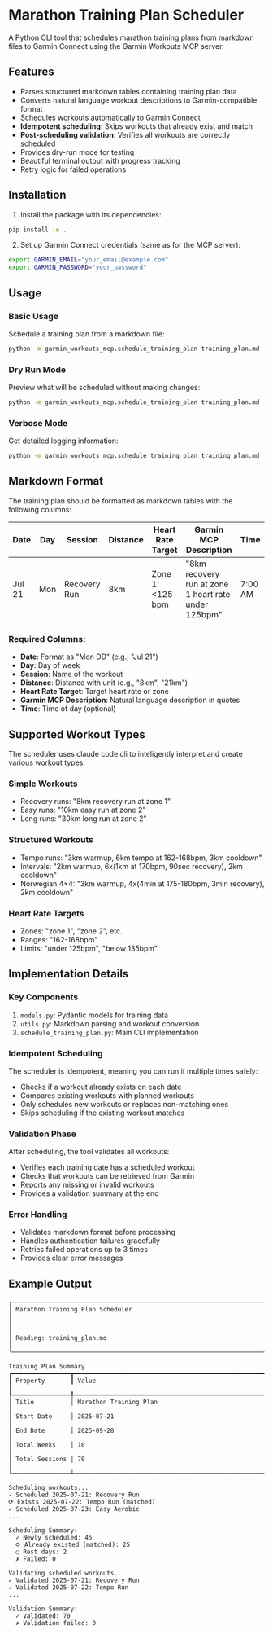# Marathon Training Plan Scheduler

A Python CLI tool that schedules marathon training plans from markdown files to Garmin Connect using the Garmin Workouts MCP server.

## Features

- Parses structured markdown tables containing training plan data
- Converts natural language workout descriptions to Garmin-compatible format
- Schedules workouts automatically to Garmin Connect
- **Idempotent scheduling**: Skips workouts that already exist and match
- **Post-scheduling validation**: Verifies all workouts are correctly scheduled
- Provides dry-run mode for testing
- Beautiful terminal output with progress tracking
- Retry logic for failed operations

## Installation

1. Install the package with its dependencies:
```bash
pip install -e .
```

2. Set up Garmin Connect credentials (same as for the MCP server):
```bash
export GARMIN_EMAIL="your_email@example.com"
export GARMIN_PASSWORD="your_password"
```

## Usage

### Basic Usage

Schedule a training plan from a markdown file:
```bash
python -m garmin_workouts_mcp.schedule_training_plan training_plan.md
```

### Dry Run Mode

Preview what will be scheduled without making changes:
```bash
python -m garmin_workouts_mcp.schedule_training_plan training_plan.md --dry-run
```

### Verbose Mode

Get detailed logging information:
```bash
python -m garmin_workouts_mcp.schedule_training_plan training_plan.md --verbose
```

## Markdown Format

The training plan should be formatted as markdown tables with the following columns:

| Date | Day | Session | Distance | Heart Rate Target | Garmin MCP Description | Time |
|------|-----|---------|----------|-------------------|------------------------|------|
| Jul 21 | Mon | Recovery Run | 8km | Zone 1: <125 bpm | "8km recovery run at zone 1 heart rate under 125bpm" | 7:00 AM |

### Required Columns:
- **Date**: Format as "Mon DD" (e.g., "Jul 21")
- **Day**: Day of week
- **Session**: Name of the workout
- **Distance**: Distance with unit (e.g., "8km", "21km")
- **Heart Rate Target**: Target heart rate or zone
- **Garmin MCP Description**: Natural language description in quotes
- **Time**: Time of day (optional)

## Supported Workout Types

The scheduler uses claude code cli to inteligently interpret and create various workout types:

### Simple Workouts
- Recovery runs: "8km recovery run at zone 1"
- Easy runs: "10km easy run at zone 2"
- Long runs: "30km long run at zone 2"

### Structured Workouts
- Tempo runs: "3km warmup, 6km tempo at 162-168bpm, 3km cooldown"
- Intervals: "2km warmup, 6x(1km at 170bpm, 90sec recovery), 2km cooldown"
- Norwegian 4×4: "3km warmup, 4x(4min at 175-180bpm, 3min recovery), 2km cooldown"

### Heart Rate Targets
- Zones: "zone 1", "zone 2", etc.
- Ranges: "162-168bpm"
- Limits: "under 125bpm", "below 135bpm"

## Implementation Details


### Key Components
1. `models.py`: Pydantic models for training data
2. `utils.py`: Markdown parsing and workout conversion
3. `schedule_training_plan.py`: Main CLI implementation

### Idempotent Scheduling
The scheduler is idempotent, meaning you can run it multiple times safely:
- Checks if a workout already exists on each date
- Compares existing workouts with planned workouts
- Only schedules new workouts or replaces non-matching ones
- Skips scheduling if the existing workout matches

### Validation Phase
After scheduling, the tool validates all workouts:
- Verifies each training date has a scheduled workout
- Checks that workouts can be retrieved from Garmin
- Reports any missing or invalid workouts
- Provides a validation summary at the end

### Error Handling
- Validates markdown format before processing
- Handles authentication failures gracefully
- Retries failed operations up to 3 times
- Provides clear error messages

## Example Output

```
╭──────────────────────────────────────────────────────────────────────────────╮
│ Marathon Training Plan Scheduler                                             │
│                                                                              │
│ Reading: training_plan.md                                                    │
╰──────────────────────────────────────────────────────────────────────────────╯

Training Plan Summary
┏━━━━━━━━━━━━━━━━┳━━━━━━━━━━━━━━━━━━━━━━━━━━━━━━━━━━━━━━━━━━━━━━━━━━━━━━━━━━━━━┓
┃ Property       ┃ Value                                                       ┃
┡━━━━━━━━━━━━━━━━╇━━━━━━━━━━━━━━━━━━━━━━━━━━━━━━━━━━━━━━━━━━━━━━━━━━━━━━━━━━━━━┩
│ Title          │ Marathon Training Plan                                      │
│ Start Date     │ 2025-07-21                                                  │
│ End Date       │ 2025-09-28                                                  │
│ Total Weeks    │ 10                                                          │
│ Total Sessions │ 70                                                          │
└────────────────┴─────────────────────────────────────────────────────────────┘

Scheduling workouts...
✓ Scheduled 2025-07-21: Recovery Run
⟳ Exists 2025-07-22: Tempo Run (matched)
✓ Scheduled 2025-07-23: Easy Aerobic
... 

Scheduling Summary:
  ✓ Newly scheduled: 45
  ⟳ Already existed (matched): 25
  ○ Rest days: 2
  ✗ Failed: 0

Validating scheduled workouts...
✓ Validated 2025-07-21: Recovery Run
✓ Validated 2025-07-22: Tempo Run
...

Validation Summary:
  ✓ Validated: 70
  ✗ Validation failed: 0
```